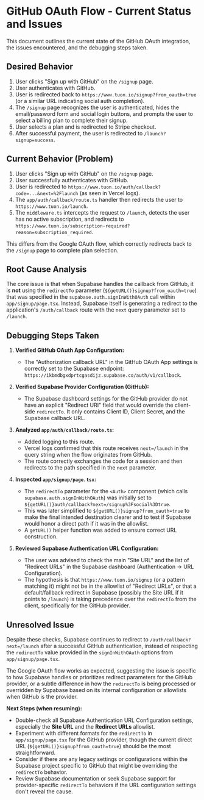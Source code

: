 # GitHub OAuth Flow - Current Status and Issues

This document outlines the current state of the GitHub OAuth integration, the issues encountered, and the debugging steps taken.

## Desired Behavior

1. User clicks "Sign up with GitHub" on the `/signup` page.
2. User authenticates with GitHub.
3. User is redirected back to `https://www.tuon.io/signup?from_oauth=true` (or a similar URL indicating social auth completion).
4. The `/signup` page recognizes the user is authenticated, hides the email/password form and social login buttons, and prompts the user to select a billing plan to complete their signup.
5. User selects a plan and is redirected to Stripe checkout.
6. After successful payment, the user is redirected to `/launch?signup=success`.

## Current Behavior (Problem)

1. User clicks "Sign up with GitHub" on the `/signup` page.
2. User successfully authenticates with GitHub.
3. User is redirected to `https://www.tuon.io/auth/callback?code=...&next=%2Flaunch` (as seen in Vercel logs).
4. The `app/auth/callback/route.ts` handler then redirects the user to `https://www.tuon.io/launch`.
5. The `middleware.ts` intercepts the request to `/launch`, detects the user has no active subscription, and redirects to `https://www.tuon.io/subscription-required?reason=subscription_required`.

This differs from the Google OAuth flow, which correctly redirects back to the `/signup` page to complete plan selection.

## Root Cause Analysis

The core issue is that when Supabase handles the callback from GitHub, it is **not** using the `redirectTo` parameter (`${getURL()}signup?from_oauth=true`) that was specified in the `supabase.auth.signInWithOAuth` call within `app/signup/page.tsx`. Instead, Supabase itself is generating a redirect to the application's `/auth/callback` route with the `next` query parameter set to `/launch`.

## Debugging Steps Taken

1.  **Verified GitHub OAuth App Configuration:**
    *   The "Authorization callback URL" in the GitHub OAuth App settings is correctly set to the Supabase endpoint: `https://ikbmdbgxdprtcgasdijz.supabase.co/auth/v1/callback`.

2.  **Verified Supabase Provider Configuration (GitHub):**
    *   The Supabase dashboard settings for the GitHub provider do not have an explicit "Redirect URI" field that would override the client-side `redirectTo`. It only contains Client ID, Client Secret, and the Supabase callback URL.

3.  **Analyzed `app/auth/callback/route.ts`:**
    *   Added logging to this route.
    *   Vercel logs confirmed that this route receives `next=/launch` in the query string when the flow originates from GitHub.
    *   The route correctly exchanges the code for a session and then redirects to the path specified in the `next` parameter.

4.  **Inspected `app/signup/page.tsx`:**
    *   The `redirectTo` parameter for the `<Auth>` component (which calls `supabase.auth.signInWithOAuth`) was initially set to `${getURL()}auth/callback?next=/signup%3Fsocial%3Dtrue`.
    *   This was later simplified to `${getURL()}signup?from_oauth=true` to make the final intended destination clearer and to test if Supabase would honor a direct path if it was in the allowlist.
    *   A `getURL()` helper function was added to ensure correct URL construction.

5.  **Reviewed Supabase Authentication URL Configuration:**
    *   The user was advised to check the main "Site URL" and the list of "Redirect URLs" in the Supabase dashboard (Authentication -> URL Configuration).
    *   The hypothesis is that `https://www.tuon.io/signup` (or a pattern matching it) might not be in the allowlist of "Redirect URLs", or that a default/fallback redirect in Supabase (possibly the Site URL if it points to `/launch`) is taking precedence over the `redirectTo` from the client, specifically for the GitHub provider.

## Unresolved Issue

Despite these checks, Supabase continues to redirect to `/auth/callback?next=/launch` after a successful GitHub authentication, instead of respecting the `redirectTo` value provided in the `signInWithOAuth` options from `app/signup/page.tsx`.

The Google OAuth flow works as expected, suggesting the issue is specific to how Supabase handles or prioritizes redirect parameters for the GitHub provider, or a subtle difference in how the `redirectTo` is being processed or overridden by Supabase based on its internal configuration or allowlists when GitHub is the provider.

**Next Steps (when resuming):**

*   Double-check all Supabase Authentication URL Configuration settings, especially the **Site URL** and the **Redirect URLs** allowlist.
*   Experiment with different formats for the `redirectTo` in `app/signup/page.tsx` for the GitHub provider, though the current direct URL (`${getURL()}signup?from_oauth=true`) should be the most straightforward.
*   Consider if there are any legacy settings or configurations within the Supabase project specific to GitHub that might be overriding the `redirectTo` behavior.
*   Review Supabase documentation or seek Supabase support for provider-specific `redirectTo` behaviors if the URL configuration settings don't reveal the cause. 